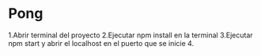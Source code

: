 # Pong
1.Abrir terminal del proyecto
2.Ejecutar npm install en la terminal
3.Ejecutar npm start y abrir el localhost en el puerto que se inicie
4.